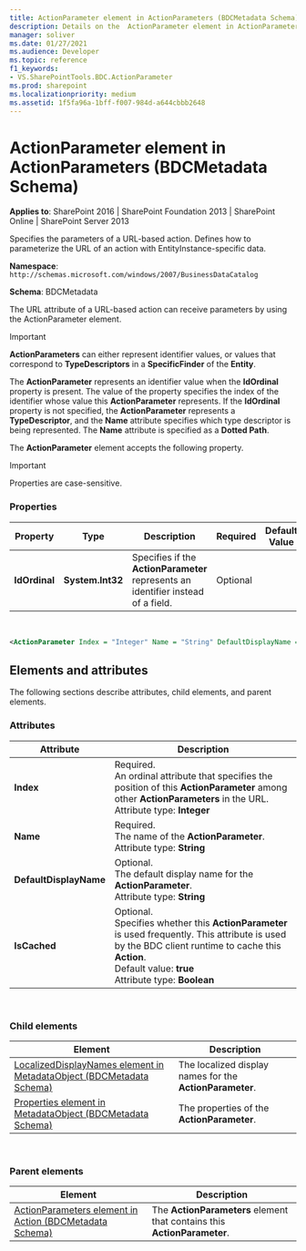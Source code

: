 ```yaml
---
title: ActionParameter element in ActionParameters (BDCMetadata Schema)
description: Details on the  ActionParameter element in ActionParameters (BDCMetadata Schema).
manager: soliver
ms.date: 01/27/2021
ms.audience: Developer
ms.topic: reference
f1_keywords:
- VS.SharePointTools.BDC.ActionParameter
ms.prod: sharepoint
ms.localizationpriority: medium
ms.assetid: 1f5fa96a-1bff-f007-984d-a644cbbb2648
---
```


# ActionParameter element in ActionParameters (BDCMetadata Schema)

**Applies to**: SharePoint 2016 | SharePoint Foundation 2013 | SharePoint Online | SharePoint Server 2013

Specifies the parameters of a URL-based action. Defines how to parameterize the URL of an action with EntityInstance-specific data.

**Namespace**: `http://schemas.microsoft.com/windows/2007/BusinessDataCatalog`

**Schema**: BDCMetadata

The URL attribute of a URL-based action can receive parameters by using the ActionParameter element.

> [!IMPORTANT]
> **ActionParameters** can either represent identifier values, or values that correspond to **TypeDescriptors** in a **SpecificFinder** of the **Entity**.
>
> The **ActionParameter** represents an identifier value when the **IdOrdinal** property is present. The value of the property specifies the index of the identifier whose value this **ActionParameter** represents. If the **IdOrdinal** property is not specified, the **ActionParameter** represents a **TypeDescriptor**, and the **Name** attribute specifies which type descriptor is being represented. The **Name** attribute is specified as a **Dotted Path**.

The **ActionParameter** element accepts the following property.

> [!IMPORTANT]
> Properties are case-sensitive.

### Properties
  
| Property | Type | Description | Required | Default Value | Limits/Accepted Values |
| --- | --- | --- | --- | --- | --- |
| **IdOrdinal** | **System.Int32** | Specifies if the **ActionParameter** represents an identifier instead of a field. | Optional |     |     |

</br>

```XML
<ActionParameter Index = "Integer" Name = "String" DefaultDisplayName = "String" IsCached = "Boolean"> </ActionParameter>
```

## Elements and attributes

The following sections describe attributes, child elements, and parent elements.

### Attributes
  
| Attribute | Description |
| --- | --- |
| **Index** | Required.</br>An ordinal attribute that specifies the position of this **ActionParameter** among other **ActionParameters** in the URL.</br>Attribute type: **Integer** |
| **Name** | Required.</br>The name of the **ActionParameter**.</br>Attribute type: **String** |
| **DefaultDisplayName** | Optional.</br>The default display name for the **ActionParameter**.</br>Attribute type: **String** |
| **IsCached** | Optional.</br>Specifies whether this **ActionParameter** is used frequently. This attribute is used by the BDC client runtime to cache this **Action**.</br>Default value: **true**</br>Attribute type: **Boolean** |

</br>

### Child elements
  
| Element | Description |
| --- | --- |
| [LocalizedDisplayNames element in MetadataObject (BDCMetadata Schema)](localizeddisplaynames-element-in-metadataobject-bdcmetadata-schema.md) | The localized display names for the **ActionParameter**. |
| [Properties element in MetadataObject (BDCMetadata Schema)](properties-element-in-metadataobject-bdcmetadata-schema.md) | The properties of the **ActionParameter**. |

</br>

### Parent elements
  
| Element | Description |
| --- | --- |
| [ActionParameters element in Action (BDCMetadata Schema)](actionparameters-element-in-action-bdcmetadata-schema.md) | The **ActionParameters** element that contains this **ActionParameter**. |
